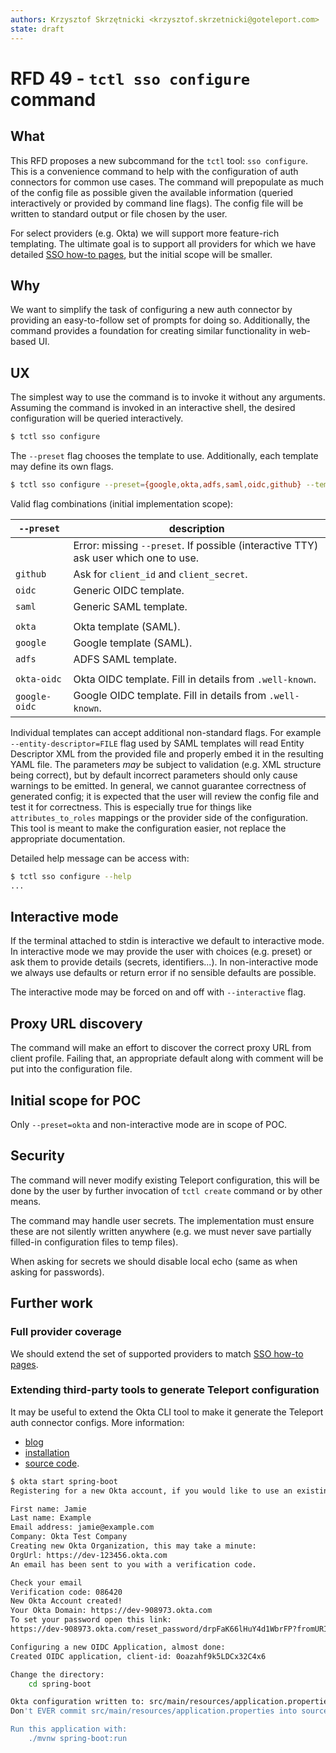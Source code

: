 ```yaml
---
authors: Krzysztof Skrzętnicki <krzysztof.skrzetnicki@goteleport.com>
state: draft
---
```


# RFD 49 - `tctl sso configure` command

## What

This RFD proposes a new subcommand for the `tctl` tool: `sso configure`. This is a convenience command to help with the
configuration of auth connectors for common use cases. The command will prepopulate as much of the config file as
possible given the available information (queried interactively or provided by command line flags). The config file will
be written to standard output or file chosen by the user.

For select providers (e.g. Okta) we will support more feature-rich templating. The ultimate goal is to support all
providers for which we have detailed [SSO how-to pages](../docs/pages/enterprise/sso), but the initial scope will be
smaller.

## Why

We want to simplify the task of configuring a new auth connector by providing an easy-to-follow set of prompts for doing
so. Additionally, the command provides a foundation for creating similar functionality in web-based UI.

## UX

The simplest way to use the command is to invoke it without any arguments. Assuming the command is invoked in an
interactive shell, the desired configuration will be queried interactively.

```bash
$ tctl sso configure
```

The `--preset` flag chooses the template to use. Additionally, each template may define its own flags.

```bash
$ tctl sso configure --preset={google,okta,adfs,saml,oidc,github} --template-specific-flags=...
```

Valid flag combinations (initial implementation scope):

| `--preset`    | description                                                                         |
|---------------|-------------------------------------------------------------------------------------|
|               | Error: missing `--preset`. If possible (interactive TTY) ask user which one to use. |
| `github`      | Ask for `client_id` and `client_secret`.                                            |
| `oidc`        | Generic OIDC template.                                                              |
| `saml`        | Generic SAML template.                                                              |
|               |                                                                                     |
| `okta`        | Okta template (SAML).                                                               |
| `google`      | Google template (SAML).                                                             |
| `adfs`        | ADFS SAML template.                                                                 |
|               |                                                                                     |
| `okta-oidc`   | Okta OIDC template. Fill in details from `.well-known`.                             |
| `google-oidc` | Google OIDC template. Fill in details from `.well-known`.                           |

Individual templates can accept additional non-standard flags. For example `--entity-descriptor=FILE` flag used by SAML
templates will read Entity Descriptor XML from the provided file and properly embed it in the resulting YAML file. The
parameters *may* be subject to validation (e.g. XML structure being correct), but by default incorrect parameters should
only cause warnings to be emitted. In general, we cannot guarantee correctness of generated config; it is expected that
the user will review the config file and test it for correctness. This is especially true for things
like `attributes_to_roles` mappings or the provider side of the configuration. This tool is meant to make the
configuration easier, not replace the appropriate documentation.

Detailed help message can be access with:

```bash
$ tctl sso configure --help
...
```

## Interactive mode

If the terminal attached to stdin is interactive we default to interactive mode. In interactive mode we may provide the
user with choices (e.g. preset) or ask them to provide details (secrets, identifiers...). In non-interactive mode we
always use defaults or return error if no sensible defaults are possible.

The interactive mode may be forced on and off with `--interactive` flag.

## Proxy URL discovery

The command will make an effort to discover the correct proxy URL from client profile. Failing that, an appropriate
default along with comment will be put into the configuration file.

## Initial scope for POC

Only `--preset=okta` and non-interactive mode are in scope of POC. 

## Security

The command will never modify existing Teleport configuration, this will be done by the user by further invocation
of `tctl create` command or by other means.

The command may handle user secrets. The implementation must ensure these are not silently written anywhere (e.g. we
must never save partially filled-in configuration files to temp files).

When asking for secrets we should disable local echo (same as when asking for passwords).

## Further work

### Full provider coverage

We should extend the set of supported providers to match [SSO how-to pages](../docs/pages/enterprise/sso).

### Extending third-party tools to generate Teleport configuration

It may be useful to extend the Okta CLI tool to make it generate the Teleport auth connector configs. More information:

- [blog](https://developer.okta.com/blog/2020/12/10/introducing-okta-cli)
- [installation](https://cli.okta.com/)
- [source code](https://github.com/okta/okta-cli).

```bash
$ okta start spring-boot
Registering for a new Okta account, if you would like to use an existing account, use 'okta login' instead.

First name: Jamie
Last name: Example
Email address: jamie@example.com
Company: Okta Test Company
Creating new Okta Organization, this may take a minute:
OrgUrl: https://dev-123456.okta.com
An email has been sent to you with a verification code.

Check your email
Verification code: 086420
New Okta Account created!
Your Okta Domain: https://dev-908973.okta.com
To set your password open this link:
https://dev-908973.okta.com/reset_password/drpFaK66lHuY4d1WbrFP?fromURI=/

Configuring a new OIDC Application, almost done:
Created OIDC application, client-id: 0oazahf9k5LDCx32C4x6

Change the directory:
    cd spring-boot

Okta configuration written to: src/main/resources/application.properties
Don't EVER commit src/main/resources/application.properties into source control

Run this application with:
    ./mvnw spring-boot:run
```

